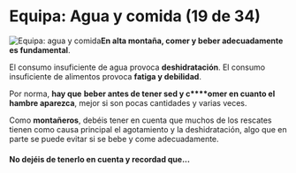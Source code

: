 # Equipa: Agua y comida (19 de 34)

![Equipa: agua y comida](./gps_files/3925429077_f22bee5125.jpg)**En alta montaña, comer y beber adecuadamente es fundamental**.

El consumo insuficiente de agua provoca **deshidratación**. El consumo insuficiente de alimentos provoca **fatiga y debilidad**.

Por norma, **hay que** **beber antes de tener sed y c****omer en cuanto el hambre aparezca**, mejor si son pocas cantidades y varias veces.

Como **montañeros**, debéis tener en cuenta que muchos de los rescates tienen como causa principal el agotamiento y la deshidratación, algo que en parte se puede evitar si se bebe y come adecuadamente.

#### No dejéis de tenerlo en cuenta y recordad que...